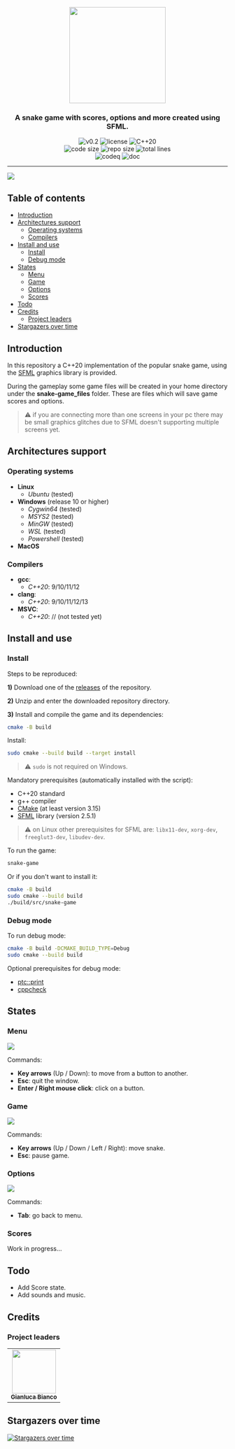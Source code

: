 <p align="center"><img src="https://github.com/JustWhit3/snake-game/blob/main/img/images/logo.png" height=220></p>

<h3 align="center">A snake game with scores, options and more created using SFML. </h3>
<p align="center">
  <img title="v0.2" alt="v0.2" src="https://img.shields.io/badge/version-v0.2-informational?style=flat-square">
  <img title="MIT License" alt="license" src="https://img.shields.io/badge/license-MIT-informational?style=flat-square">
	<img title="C++20" alt="C++20" src="https://img.shields.io/badge/c++-20-informational?style=flat-square"><br/>
	<img title="Code size" alt="code size" src="https://img.shields.io/github/languages/code-size/JustWhit3/snake-game?color=red">
	<img title="Repo size" alt="repo size" src="https://img.shields.io/github/repo-size/JustWhit3/snake-game?color=red">
	<img title="Lines of code" alt="total lines" src="https://img.shields.io/tokei/lines/github/JustWhit3/snake-game?color=red"></br>
  <img title="codeq" alt="codeq" src="https://github.com/JustWhit3/snake-game/actions/workflows/codeql-analysis.yml/badge.svg">
  <img title="doc" alt="doc" src="https://github.com/JustWhit3/snake-game/actions/workflows/DocGenerator.yml/badge.svg">
</p>

***

<img src="https://github.com/JustWhit3/snake-game/blob/main/img/examples/example.gif">

## Table of contents

- [Introduction](#introduction)
- [Architectures support](#architectures-support)
  - [Operating systems](#operating-systems)
  - [Compilers](#compilers)
- [Install and use](#install-and-use)
  - [Install](#install)
  - [Debug mode](#debug-mode)
- [States](#states)
  - [Menu](#menu)
  - [Game](#game)
  - [Options](#options)
  - [Scores](#scores)
- [Todo](#todo)
- [Credits](#credits)
  - [Project leaders](#project-leaders)
- [Stargazers over time](#stargazers-over-time)

## Introduction

In this repository a C++20 implementation of the popular snake game, using the [SFML](https://www.sfml-dev.org/) graphics library is provided.

During the gameplay some game files will be created in your home directory under the **snake-game_files** folder. These are files which will save game scores and options.

> :warning: if you are connecting more than one screens in your pc there may be small graphics glitches due to SFML doesn't supporting multiple screens yet.

## Architectures support

### Operating systems

- **Linux**
  - *Ubuntu* (tested)
- **Windows** (release 10 or higher)
  - *Cygwin64* (tested)
  - *MSYS2* (tested)
  - *MinGW* (tested)
  - *WSL* (tested)
  - *Powershell* (tested)
- **MacOS**

### Compilers

- **gcc**:
  - *C++20*: 9/10/11/12
- **clang**:
  - *C++20*: 9/10/11/12/13
- **MSVC**:
  - *C++20*: // (not tested yet)

## Install and use

### Install

Steps to be reproduced:

**1)** Download one of the [releases](https://github.com/JustWhit3/snake-game/releases) of the repository.

**2)** Unzip and enter the downloaded repository directory.

**3)** Install and compile the game and its dependencies:

```bash
cmake -B build
```

Install:

```bash
sudo cmake --build build --target install
```

> :warning: `sudo` is not required on Windows.

Mandatory prerequisites (automatically installed with the script):

- C++20 standard
- g++ compiler
- [CMake](https://cmake.org/) (at least version 3.15)
- [SFML](https://www.sfml-dev.org/) library (version 2.5.1)

> :warning: on Linux other prerequisites for SFML are: `libx11-dev`, `xorg-dev`, `freeglut3-dev`, `libudev-dev`.

To run the game:

```bash
snake-game
```

Or if you don't want to install it:

```bash
cmake -B build
sudo cmake --build build
./build/src/snake-game
```

### Debug mode

To run debug mode:

```bash
cmake -B build -DCMAKE_BUILD_TYPE=Debug
sudo cmake --build build
```

Optional prerequisites for debug mode:

- [ptc::print](https://github.com/JustWhit3/ptc-print)
- [cppcheck](https://cppcheck.sourceforge.io/)

## States

### Menu

<img src="https://github.com/JustWhit3/snake-game/blob/main/img/examples/menu.png">

Commands:

- **Key arrows** (Up / Down): to move from a button to another.
- **Esc**: quit the window.
- **Enter / Right mouse click**: click on a button.

### Game

<img src="https://github.com/JustWhit3/snake-game/blob/main/img/examples/game.png">

Commands:

- **Key arrows** (Up / Down / Left / Right): move snake.
- **Esc**: pause game.

### Options

<img src="https://github.com/JustWhit3/snake-game/blob/main/img/examples/options.png">

Commands:

- **Tab**: go back to menu.

### Scores

Work in progress...

## Todo

- Add Score state.
- Add sounds and music.

## Credits

### Project leaders

<!-- ALL-CONTRIBUTORS-LIST:START - Do not remove or modify this section -->
<!-- prettier-ignore-start -->
<!-- markdownlint-disable -->
<table>
  <tr>
    <td align="center"><a href="https://justwhit3.github.io/"><img src="https://avatars.githubusercontent.com/u/48323961?v=4" width="100px;" alt=""/><br /><sub><b>Gianluca Bianco</b></sub></a></td>
  </tr>
</table>

<!-- markdownlint-restore -->
<!-- prettier-ignore-end -->

<!-- ALL-CONTRIBUTORS-LIST:END -->

## Stargazers over time

[![Stargazers over time](https://starchart.cc/JustWhit3/snake-game.svg)](https://starchart.cc/JustWhit3/snake-game)

